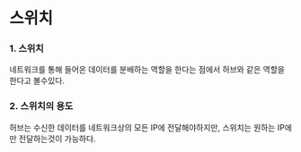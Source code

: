 # 스위치

### 1. 스위치

네트워크를 통해 들어온 데이터를 분배하는 역할을 한다는 점에서 허브와 같은 역할을 한다고 볼수있다.    

### 2. 스위치의 용도
허브는 수신한 데이터를 네트워크상의 모든 IP에 전달해야하지만, 스위치는 원하는 IP에만 전달하는것이 가능하다.
